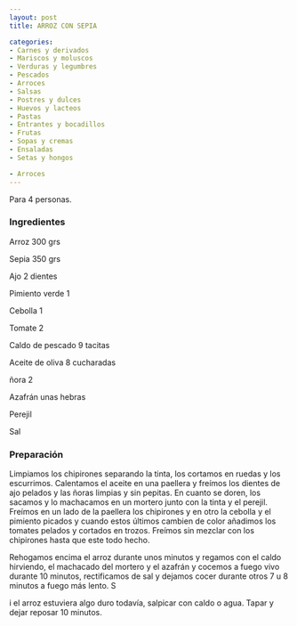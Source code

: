 ```yaml
---
layout: post
title: ARROZ CON SEPIA

categories:
- Carnes y derivados
- Mariscos y moluscos
- Verduras y legumbres
- Pescados
- Arroces
- Salsas
- Postres y dulces
- Huevos y lacteos
- Pastas
- Entrantes y bocadillos
- Frutas
- Sopas y cremas
- Ensaladas
- Setas y hongos

- Arroces
---
```

Para 4 personas.

<h3>Ingredientes</h3>
Arroz 300 grs

Sepia 350 grs

Ajo 2 dientes

Pimiento verde 1

Cebolla 1

Tomate 2

Caldo de pescado 9 tacitas

Aceite de oliva 8 cucharadas

ñora 2

Azafrán unas hebras

Perejil

Sal

<h3>Preparación</h3>
Limpiamos los chipirones separando la tinta, los cortamos en ruedas y los escurrimos. Calentamos el aceite en una paellera y freímos los dientes de ajo pelados y las ñoras limpias y sin pepitas. En cuanto se doren, los sacamos y lo machacamos en un mortero junto con la tinta y el perejil. Freímos en un lado de la paellera los chipirones y en otro la cebolla y el pimiento picados y cuando estos últimos cambien de color añadimos los tomates pelados y cortados en trozos. Freímos sin mezclar con los chipirones hasta que este todo hecho.

Rehogamos encima el arroz durante unos minutos y regamos con el caldo hirviendo, el machacado del mortero y el azafrán y cocemos a fuego vivo durante 10 minutos, rectificamos de sal y dejamos cocer durante otros 7 u 8 minutos a fuego más lento. S

i el arroz estuviera algo duro todavía, salpicar con caldo o agua. Tapar y dejar reposar 10 minutos.

